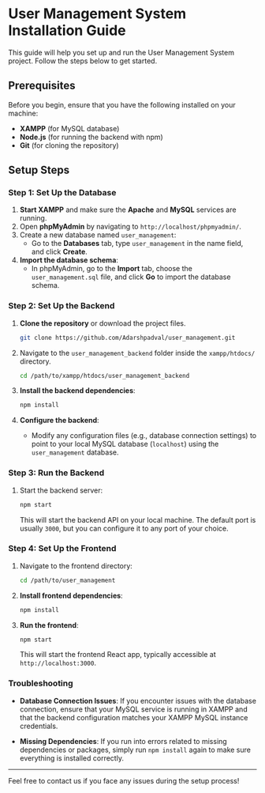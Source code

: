 # User Management System Installation Guide

This guide will help you set up and run the User Management System project. Follow the steps below to get started.

## Prerequisites

Before you begin, ensure that you have the following installed on your machine:

- **XAMPP** (for MySQL database)
- **Node.js** (for running the backend with npm)
- **Git** (for cloning the repository)

## Setup Steps

### Step 1: Set Up the Database

1. **Start XAMPP** and make sure the **Apache** and **MySQL** services are running.
2. Open **phpMyAdmin** by navigating to `http://localhost/phpmyadmin/`.
3. Create a new database named `user_management`:
    - Go to the **Databases** tab, type `user_management` in the name field, and click **Create**.
4. **Import the database schema**:
    - In phpMyAdmin, go to the **Import** tab, choose the `user_management.sql` file, and click **Go** to import the database schema.

### Step 2: Set Up the Backend

1. **Clone the repository** or download the project files.

    ```bash
    git clone https://github.com/Adarshpadval/user_management.git
    ```

2. Navigate to the `user_management_backend` folder inside the `xampp/htdocs/` directory.

    ```bash
    cd /path/to/xampp/htdocs/user_management_backend
    ```

3. **Install the backend dependencies**:

    ```bash
    npm install
    ```

4. **Configure the backend**:
    - Modify any configuration files (e.g., database connection settings) to point to your local MySQL database (`localhost`) using the `user_management` database.

### Step 3: Run the Backend

1. Start the backend server:

    ```bash
    npm start
    ```

    This will start the backend API on your local machine. The default port is usually `3000`, but you can configure it to any port of your choice.

### Step 4: Set Up the Frontend

1. Navigate to the frontend directory:

    ```bash
    cd /path/to/user_management
    ```

2. **Install frontend dependencies**:

    ```bash
    npm install
    ```

3. **Run the frontend**:

    ```bash
    npm start
    ```

    This will start the frontend React app, typically accessible at `http://localhost:3000`.

### Troubleshooting

- **Database Connection Issues**: If you encounter issues with the database connection, ensure that your MySQL service is running in XAMPP and that the backend configuration matches your XAMPP MySQL instance credentials.
  
- **Missing Dependencies**: If you run into errors related to missing dependencies or packages, simply run `npm install` again to make sure everything is installed correctly.

---

Feel free to contact us if you face any issues during the setup process!


